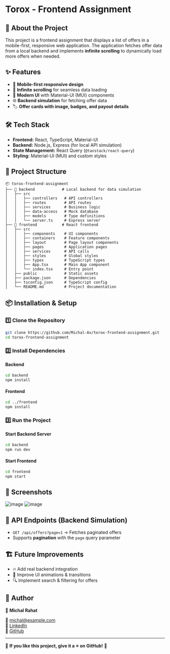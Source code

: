 # Torox - Frontend Assignment

## 🚀 About the Project
This project is a frontend assignment that displays a list of offers in a mobile-first, responsive web application. The application fetches offer data from a local backend and implements **infinite scrolling** to dynamically load more offers when needed.

## ✨ Features
- 📱 **Mobile-first responsive design**
- 🔄 **Infinite scrolling** for seamless data loading
- 🎨 **Modern UI** with Material-UI (MUI) components
- 🌐 **Backend simulation** for fetching offer data
- 🏷️ **Offer cards with image, badges, and payout details**

## 🛠️ Tech Stack
- **Frontend:** React, TypeScript, Material-UI
- **Backend:** Node.js, Express (for local API simulation)
- **State Management:** React Query (`@tanstack/react-query`)
- **Styling:** Material-UI (MUI) and custom styles

## 📂 Project Structure
```
📦 torox-frontend-assignment
├── 📁 backend            # Local backend for data simulation
│   ├── src
│   │   ├── controllers   # API controllers
│   │   ├── routes        # API routes
│   │   ├── services      # Business logic
│   │   ├── data-access   # Mock database
│   │   ├── models        # Type definitions
│   │   └── server.ts     # Express server
├── 📁 frontend           # React frontend
│   ├── src
│   │   ├── components    # UI components
│   │   ├── containers    # Feature components
│   │   ├── layout        # Page layout components
│   │   ├── pages         # Application pages
│   │   ├── services      # API calls
│   │   ├── styles        # Global styles
│   │   ├── types         # TypeScript types
│   │   ├── App.tsx       # Main App component
│   │   └── index.tsx     # Entry point
│   ├── public            # Static assets
│   ├── package.json      # Dependencies
│   ├── tsconfig.json     # TypeScript config
│   └── README.md         # Project documentation
```

## 📦 Installation & Setup
### 1️⃣ Clone the Repository
```sh
git clone https://github.com/Michal-Av/torox-frontend-assignment.git
cd torox-frontend-assignment
```

### 2️⃣ Install Dependencies
#### Backend
```sh
cd backend
npm install
```
#### Frontend
```sh
cd ../frontend
npm install
```

### 3️⃣ Run the Project
#### Start Backend Server
```sh
cd backend
npm run dev
```
#### Start Frontend
```sh
cd frontend
npm start
```

## 📸 Screenshots
![image](https://github.com/user-attachments/assets/b4202d72-6472-4850-8808-a3185c437fa3)
![image](https://github.com/user-attachments/assets/6a121e60-c1eb-4c76-8eab-b9e6eff6e98b)

## 📌 API Endpoints (Backend Simulation)
- `GET /api/offers?page=1` → Fetches paginated offers
- Supports **pagination** with the `page` query parameter

## 🏗️ Future Improvements
- 🔥 Add real backend integration
- 🎨 Improve UI animations & transitions
- 🔍 Implement search & filtering for offers

## 📝 Author
👤 **Michal Rahat**

📧 michal@example.com  
💼 [LinkedIn](https://www.linkedin.com/in/michal-rahat)  
📁 [GitHub](https://github.com/Michal-Av)

---
📌 **If you like this project, give it a ⭐ on GitHub!** 🚀

